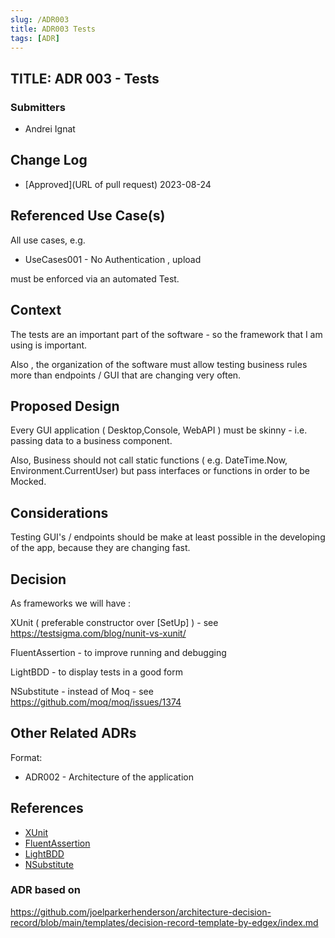 ```yaml
---
slug: /ADR003
title: ADR003 Tests
tags: [ADR]
--- 
```

## TITLE: ADR 003 - Tests

### Submitters

- Andrei Ignat


## Change Log

- [Approved](URL of pull request\) 2023-08-24


## Referenced Use Case(s)

All use cases, e.g. 

- UseCases001 - No Authentication , upload


must be enforced via an automated  Test.

## Context

The tests are an important part of the software - so the framework that I am using is important.

Also , the organization of the software must allow testing business rules more than endpoints / GUI that are changing very often.



## Proposed Design

Every GUI application ( Desktop,Console, WebAPI ) must be skinny - i.e. passing data to a business component.

Also, Business should not call static functions ( e.g. DateTime.Now, Environment.CurrentUser) but pass interfaces or functions in order to be Mocked.



## Considerations

Testing GUI's / endpoints should be make at least possible in the developing of the app, because they are changing fast.


## Decision

As frameworks we will have :

XUnit ( preferable constructor over \[SetUp\] ) - see https://testsigma.com/blog/nunit-vs-xunit/

FluentAssertion - to improve running and debugging

LightBDD - to display  tests in a good form

NSubstitute - instead of Moq -  see https://github.com/moq/moq/issues/1374



## Other Related ADRs


Format:

- ADR002 - Architecture of the application


## References


- [XUnit](https://xunit.net/)
- [FluentAssertion](https://fluentassertions.com/introduction)
- [LightBDD](https://github.com/LightBDD/LightBDD)
- [NSubstitute](https://nsubstitute.github.io/)

### ADR based on
https://github.com/joelparkerhenderson/architecture-decision-record/blob/main/templates/decision-record-template-by-edgex/index.md